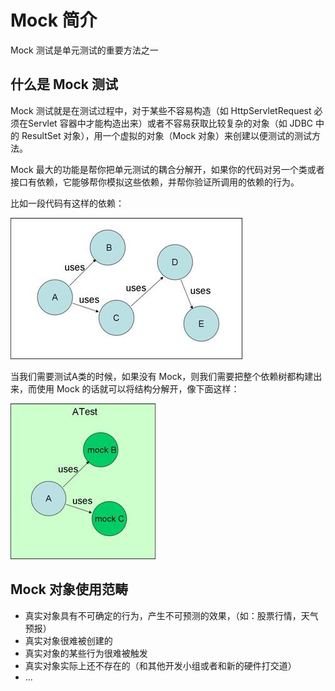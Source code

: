 # Mock 简介

Mock 测试是单元测试的重要方法之一



## 什么是 Mock 测试

Mock 测试就是在测试过程中，对于某些不容易构造（如 HttpServletRequest 必须在Servlet 容器中才能构造出来）或者不容易获取比较复杂的对象（如 JDBC 中的 ResultSet 对象），用一个虚拟的对象（Mock 对象）来创建以便测试的测试方法。

Mock 最大的功能是帮你把单元测试的耦合分解开，如果你的代码对另一个类或者接口有依赖，它能够帮你模拟这些依赖，并帮你验证所调用的依赖的行为。

比如一段代码有这样的依赖：

![](-images/Mock-Introduction-01.jpg)



当我们需要测试A类的时候，如果没有 Mock，则我们需要把整个依赖树都构建出来，而使用 Mock 的话就可以将结构分解开，像下面这样：

![](-images/Mock-Introduction-02.jpg)



## Mock 对象使用范畴

- 真实对象具有不可确定的行为，产生不可预测的效果，（如：股票行情，天气预报）
- 真实对象很难被创建的
- 真实对象的某些行为很难被触发
- 真实对象实际上还不存在的（和其他开发小组或者和新的硬件打交道）
- ...